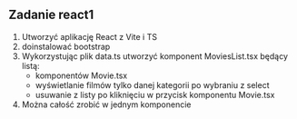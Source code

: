 ## Zadanie react1
1. Utworzyć aplikację React z Vite i TS
2. doinstalować bootstrap
3. Wykorzystując plik data.ts utworzyć komponent MoviesList.tsx będący listą:
    - komponentów Movie.tsx
    - wyświetlanie filmów tylko danej kategorii po wybraniu z select
    - usuwanie z listy po kliknięciu w przycisk komponentu Movie.tsx
4. Można całość zrobić w jednym komponencie